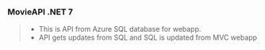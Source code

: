 ### MovieAPI .NET 7

> - This is API from Azure SQL database for webapp.</br>
> - API gets updates from SQL and SQL is updated from MVC webapp </br>
